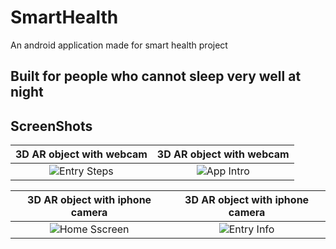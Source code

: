# SmartHealth
An android application made for smart health project

## Built for people who cannot sleep very well at night

## ScreenShots
3D AR object with webcam                   |3D AR object with webcam              
:-------------------------:|:-------------------------:
![Entry Steps](https://github.com/sithukaungset/SmartHealth/blob/master/Screenshot%20from%202022-05-15%2023-45-38.png) | ![App Intro](https://github.com/sithukaungset/SmartHealth/blob/master/Screenshot%20from%202022-05-15%2023-45-46.png)

3D AR object with iphone camera                |3D AR object with iphone camera                
:-------------------------:|:-------------------------:
![Home Sscreen](https://github.com/sithukaungset/SmartHealth/blob/master/Screenshot%20from%202022-05-15%2023-46-15.png) | ![Entry Info](https://github.com/sithukaungset/SmartHealth/blob/master/Screenshot%20from%202022-05-15%2023-46-05.png)
